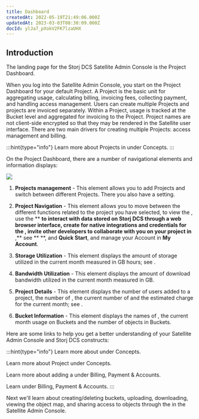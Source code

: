 ```yaml
---
title: Dashboard
createdAt: 2022-05-19T21:49:06.000Z
updatedAt: 2023-03-03T08:30:09.000Z
docId: ylJa7_pXokV2FK7lzaUHX
---
```


## Introduction

The landing page for the Storj DCS Satellite Admin Console is the Project  Dashboard.

When you log into the Satellite Admin Console, you start on the Project Dashboard for your default Project. A Project is the basic unit for aggregating usage, calculating billing, invoicing fees,  collecting payment, and handling access management. Users can create multiple Projects and projects are invoiced separately. Within a Project, usage is tracked at the Bucket level and aggregated for invoicing to the Project. Project names are not client-side encrypted so that they may be rendered in the Satellite user interface. There are two main drivers for creating multiple Projects: access management and billing.

:::hint{type="info"}
Learn more about Projects in [](docId\:M-5oxBinC6J1D-qSNjKYS) under Concepts.
:::

On the Project Dashboard, there are a number of navigational elements and information displays:

![](https://archbee-image-uploads.s3.amazonaws.com/kv3plx2xmXcUGcVl4Lttj/ciTyxd2Es4DaozorgD9wQ_dashboardpro1-projectactive.png)

1.  &#x20;**Projects management** - This element allows you to add Projects and switch between different Projects. There you also have a [](docId\:s9MmhnH5OaJrTszOozt3k)  setting.

2.  **Project Navigation** - This element allows you to move between the different functions related to the project you have selected, to view the [](docId\:k6QwBZM3hnzxkCuQxLOal), use the [](docId\:pxdnqsVDjCLZgeEXt2S6x)**  **to interact with data stored on Storj DCS through a web browser interface, create [](docId\:XKib9SzjtEXTXWvdyYWX6)for native integrations and credentials for the [](docId\:yYCzPT8HHcbEZZMvfoCFa), invite other developers to collaborate with you on your project in [](docId:0_4hY4Dp5ju9B8Ec6OTf3)**  ,** see [](docId\:Hurx0SirlRp_O5aUzew7_)** **, and **Quick Start**, and manage your Account in **My Account**.

3.  **Storage Utilization** - This element displays the amount of storage utilized in the current month measured in GB hours; see [](docId:59T_2l7c1rvZVhI8p91VX).&#x20;

4.  **Bandwidth Utilization** - This element displays the amount of download bandwidth utilized in the current month measured in GB.

5.  **Project Details** - This element displays the number of users added to a project, the number of  [](docId\:XKib9SzjtEXTXWvdyYWX6),  the current number of[](docId\:M-5oxBinC6J1D-qSNjKYS) and the estimated charge for the current month; see [](docId:59T_2l7c1rvZVhI8p91VX).&#x20;

6.  **Bucket Information** - This element displays the names of [](docId\:M-5oxBinC6J1D-qSNjKYS) , the current month usage on Buckets and the number of objects in Buckets.

Here are some links to help you get a better understanding of your Satellite Admin Console and Storj DCS constructs:

:::hint{type="info"}
Learn more about [](docId\:M-5oxBinC6J1D-qSNjKYS)  under Concepts.

Learn more about Project [](docId\:Zrbz4XYhIOm99hhRShWHg)  under Concepts.

Learn more about adding a [](docId:7U4_uu6Pzg6u2N6FpV9VE) under Billing, Payment & Accounts.

Learn [](docId:59T_2l7c1rvZVhI8p91VX)  under Billing, Payment & Accounts.
:::

Next we'll learn about creating/deleting buckets, uploading, downloading, viewing the object map, and sharing access to objects through the [](docId:4oDAezF-FcfPr0WPl7knd)  in the Satellite Admin Console.

